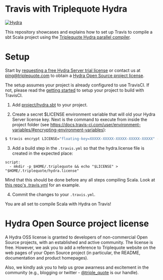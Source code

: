 # Travis with Triplequote Hydra
[![Hydra](https://img.shields.io/badge/%22%22%22%7CHydra-4%20cpus-brightgreen.svg)](https://www.triplequote.com/hydra)

This repository showcases and explains how to set up Travis to compile a sbt Scala project using the [Triplequote Hydra parallel compiler](https://triplequote.com/).

# Setup

Start by [requesting a free Hydra Server trial license](https://triplequote.com/hydra/trial) or contact us at [ping@triplequote.com](mailto:ping@triplequote.com) to obtain a [Hydra Open Source project license](#hydra-open-source-project-license).

The setup assumes your project is already configured to use TravisCI. If not, please read the [getting started](https://docs.travis-ci.com/user/tutorial/) to setup your project to build with TravisCI.

1. Add [project/hydra.sbt](https://github.com/dotta/travis-with-hydra/blob/master/project/hydra.sbt) to your project.

2. Create a secret $LICENSE environment variable that will old your Hydra Server license key. Next is the command to execute from inside the project folder (see https://docs.travis-ci.com/user/environment-variables/#encrypting-environment-variables):

```bash 
$ travis encrypt LICENSE="floating-key=XXXXX-XXXXX-XXXXX-XXXXX-XXXXX" --add env.matrix
```

3. Add a build step in the `.travis.yml` so that the hydra.license file is created in the expected place:

```
script:
  - mkdir -p $HOME/.triplequote && echo "$LICENSE" > "$HOME/.triplequote/hydra.license"
```

Mind that this should be done before any all steps compiling Scala. Look at [this repo's .travis.yml](https://github.com/triplequote/travis-with-hydra/blob/master/.travis.yml) for an example.

4. Commit the changes to your `.travis.yml`.

You are all set to compile Scala with Hydra on Travis!

# Hydra Open Source project license
A Hydra OSS license is granted to developers of non-commercial Open Source projects, with an established and active community. The license is free. However, we ask you to add a reference to Triplequote website on the web pages of your Open Source project (in particular, the README, documentation and product homepages).

Also, we kindly ask you to help us grow awarness and excitement in the community (e.g., blogging or twitter - [@triple_quote](https://twitter.com/triple_quote) is our handle).
